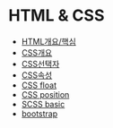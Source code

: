 HTML & CSS
==========

- [HTML개요/핵심](https://github.com/mrlee323/TIL/blob/main/HTML_CSS/html_basic.md)
- [CSS개요](https://github.com/mrlee323/TIL/blob/main/HTML_CSS/css_basic.md)
- [CSS선택자](https://github.com/mrlee323/TIL/blob/main/HTML_CSS/css_selector.md)
- [CSS속성](https://github.com/mrlee323/TIL/blob/main/HTML_CSS/css_attribute.md)
- [CSS float](https://github.com/mrlee323/TIL/blob/main/HTML_CSS/css_float.md)
- [CSS position](https://github.com/mrlee323/TIL/blob/main/HTML_CSS/css_position.md)
- [SCSS basic](https://github.com/mrlee323/TIL/blob/main/HTML_CSS/scss_basic.md)
- [bootstrap](https://github.com/mrlee323/TIL/blob/main/HTML_CSS/css_bootstrap.md)